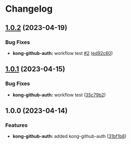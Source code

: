 # Changelog

## [1.0.2](https://github.com/ptonini/luarocks/compare/kong-github-auth-v1.0.1...kong-github-auth-v1.0.2) (2023-04-19)


### Bug Fixes

* **kong-github-auth:** workflow test [#2](https://github.com/ptonini/luarocks/issues/2) ([ed92c60](https://github.com/ptonini/luarocks/commit/ed92c6052d56156c3fb95ae8ef190334b0b8f1af))

## [1.0.1](https://github.com/ptonini/luarocks/compare/kong-github-auth-v1.0.0...kong-github-auth-v1.0.1) (2023-04-15)


### Bug Fixes

* **kong-github-auth:** workflow test ([35c79b2](https://github.com/ptonini/luarocks/commit/35c79b218b9e8cb5a4f3d07801013fa033a181a8))

## 1.0.0 (2023-04-14)


### Features

* **kong-github-auth:** added kong-github-auth ([31bf1b8](https://github.com/ptonini/luarocks/commit/31bf1b8f404ef28ddeb14f44b4a2c891e0e12123))
